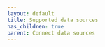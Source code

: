 ```yaml
---
layout: default
title: Supported data sources
has_children: true
parent: Connect data sources
---
```

